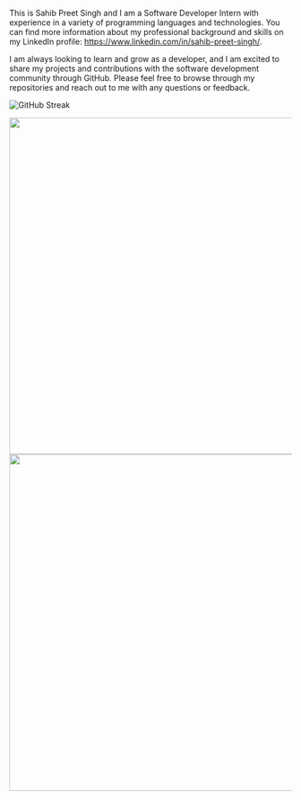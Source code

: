 This is Sahib Preet Singh and I am a Software Developer Intern with experience in a variety of programming languages and technologies. You can find more information about my professional background and skills on my LinkedIn profile: https://www.linkedin.com/in/sahib-preet-singh/.

I am always looking to learn and grow as a developer, and I am excited to share my projects and contributions with the software development community through GitHub. Please feel free to browse through my repositories and reach out to me with any questions or feedback.


![GitHub Streak](https://github-readme-streak-stats.herokuapp.com/?user=sahib61003)



  <img src="https://github-readme-stats.vercel.app/api?username=Sahib61003&theme=default&show_icons=true&include_all_commits=true&count_private=true" width="600px"> <img src="https://github-readme-stats.vercel.app/api/top-langs/?username=Sahib61003&theme=default&layout=compact&langs_count=8&card_width=500&count_private=true" width="600px"> 
